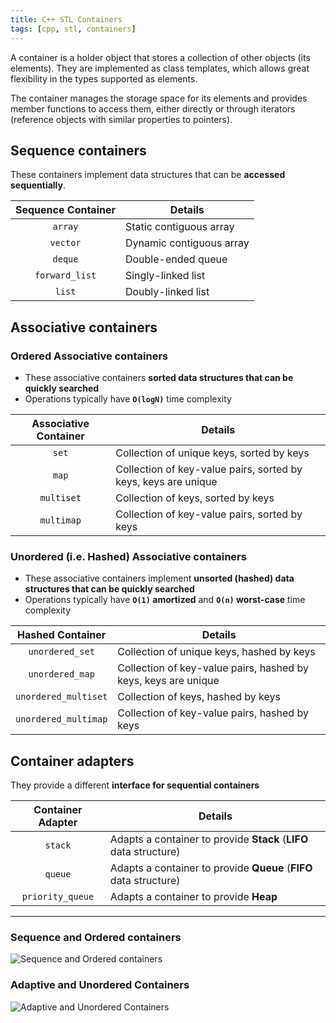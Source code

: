 ```yaml
---
title: C++ STL Containers
tags: [cpp, stl, containers]
---
```


A container is a holder object that stores a collection of other objects (its elements). They are implemented as class templates, which allows great flexibility in the types supported as elements.

The container manages the storage space for its elements and provides member functions to access them, either directly or through iterators (reference objects with similar properties to pointers).

## Sequence containers

These containers implement data structures that can be **accessed sequentially**.

| Sequence Container | Details                  |
| :----------------: | ------------------------ |
|      `array`       | Static contiguous array  |
|      `vector`      | Dynamic contiguous array |
|      `deque`       | Double-ended queue       |
|   `forward_list`   | Singly-linked list       |
|       `list`       | Doubly-linked list       |

## Associative containers

### Ordered Associative containers

- These associative containers **sorted data structures that can be quickly searched**
- Operations typically have **`O(logN)`** time complexity

| Associative Container | Details                                                        |
| :-------------------: | -------------------------------------------------------------- |
|         `set`         | Collection of unique keys, sorted by keys                      |
|         `map`         | Collection of key-value pairs, sorted by keys, keys are unique |
|      `multiset`       | Collection of keys, sorted by keys                             |
|      `multimap`       | Collection of key-value pairs, sorted by keys                  |

### Unordered (i.e. Hashed) Associative containers

- These associative containers implement **unsorted (hashed) data structures that can be quickly searched**
- Operations typically have **`O(1)` amortized** and **`O(n)` worst-case** time complexity

|   Hashed Container   | Details                                                        |
| :------------------: | -------------------------------------------------------------- |
|   `unordered_set`    | Collection of unique keys, hashed by keys                      |
|   `unordered_map`    | Collection of key-value pairs, hashed by keys, keys are unique |
| `unordered_multiset` | Collection of keys, hashed by keys                             |
| `unordered_multimap` | Collection of key-value pairs, hashed by keys                  |

## Container adapters

They provide a different **interface for sequential containers**

| Container Adapter | Details                                                           |
| :---------------: | ----------------------------------------------------------------- |
|      `stack`      | Adapts a container to provide **Stack** (**LIFO** data structure) |
|      `queue`      | Adapts a container to provide **Queue** (**FIFO** data structure) |
| `priority_queue`  | Adapts a container to provide **Heap**                            |

---

### Sequence and Ordered containers

<img alt="Sequence and Ordered containers" src="https://media.geeksforgeeks.org/wp-content/cdn-uploads/20200219122358/Sequence-and-Unordered-Containers-in-C-STL.png">

### Adaptive and Unordered Containers

<img alt="Adaptive and Unordered Containers" src="https://media.geeksforgeeks.org/wp-content/cdn-uploads/20200219122316/Adaptive-and-Unordered-Containers-in-C-STL.png">
